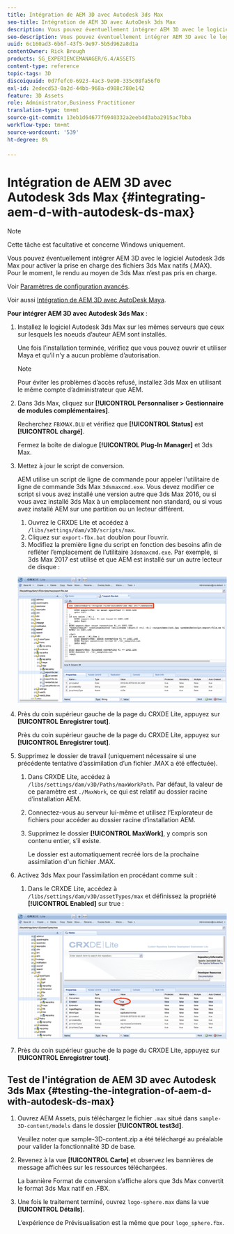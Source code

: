 ```yaml
---
title: Intégration de AEM 3D avec Autodesk 3ds Max
seo-title: Intégration de AEM 3D avec AutoDesk 3ds Max
description: Vous pouvez éventuellement intégrer AEM 3D avec le logiciel Autodesk 3ds Max pour activer la prise en charge des fichiers 3ds Max natifs (.MAX). Pour le moment, le rendu au moyen de 3ds Max n’est pas pris en charge.
seo-description: Vous pouvez éventuellement intégrer AEM 3D avec le logiciel Autodesk 3ds Max pour activer la prise en charge des fichiers 3ds Max natifs (.MAX). Pour le moment, le rendu au moyen de 3ds Max n’est pas pris en charge.
uuid: 6c160ad3-6b6f-43f5-9e97-5b5d962a8d1a
contentOwner: Rick Brough
products: SG_EXPERIENCEMANAGER/6.4/ASSETS
content-type: reference
topic-tags: 3D
discoiquuid: 0d7fefc0-6923-4ac3-9e90-335c08fa56f0
exl-id: 2edecd53-0a2d-44bb-968a-d988c780e142
feature: 3D Assets
role: Administrator,Business Practitioner
translation-type: tm+mt
source-git-commit: 13eb1d64677f6940332a2eeb4d3aba2915ac7bba
workflow-type: tm+mt
source-wordcount: '539'
ht-degree: 8%

---
```


# Intégration de AEM 3D avec Autodesk 3ds Max {#integrating-aem-d-with-autodesk-ds-max}

>[!NOTE]
>
>Cette tâche est facultative et concerne Windows uniquement.

Vous pouvez éventuellement intégrer AEM 3D avec le logiciel Autodesk 3ds Max pour activer la prise en charge des fichiers 3ds Max natifs (.MAX). Pour le moment, le rendu au moyen de 3ds Max n’est pas pris en charge.

Voir [Paramètres de configuration avancés](advanced-config-3d.md).

Voir aussi [Intégration de AEM 3D avec AutoDesk Maya](integrate-maya-with-3d.md).

**Pour intégrer AEM 3D avec Autodesk 3ds Max** :

1. Installez le logiciel Autodesk 3ds Max sur les mêmes serveurs que ceux sur lesquels les noeuds d’auteur AEM sont installés.

   Une fois l’installation terminée, vérifiez que vous pouvez ouvrir et utiliser Maya et qu’il n’y a aucun problème d’autorisation.

   >[!NOTE]
   >
   >Pour éviter les problèmes d’accès refusé, installez 3ds Max en utilisant le même compte d’administrateur que AEM.

1. Dans 3ds Max, cliquez sur **[!UICONTROL Personnaliser > Gestionnaire de modules complémentaires]**.

   Recherchez `FBXMAX.DLU` et vérifiez que **[!UICONTROL Status]** est **[!UICONTROL chargé]**.

   Fermez la boîte de dialogue **[!UICONTROL Plug-In Manager]** et 3ds Max.

1. Mettez à jour le script de conversion.

   AEM utilise un script de ligne de commande pour appeler l&#39;utilitaire de ligne de commande 3ds Max `3dsmaxcmd.exe`. Vous devez modifier ce script si vous avez installé une version autre que 3ds Max 2016, ou si vous avez installé 3ds Max à un emplacement non standard, ou si vous avez installé AEM sur une partition ou un lecteur différent.

   1. Ouvrez le CRXDE Lite et accédez à `/libs/settings/dam/v3D/scripts/max`.
   1. Cliquez sur `export-fbx.bat` doublon pour l’ouvrir.
   1. Modifiez la première ligne du script en fonction des besoins afin de refléter l’emplacement de l’utilitaire `3dsmaxcmd.exe`. Par exemple, si 3ds Max 2017 est utilisé et que AEM est installé sur un autre lecteur de disque :

   ![image2018-6-22_13-35-8](assets/image2018-6-22_13-35-8.png)

1. Près du coin supérieur gauche de la page du CRXDE Lite, appuyez sur **[!UICONTROL Enregistrer tout]**.

   Près du coin supérieur gauche de la page du CRXDE Lite, appuyez sur **[!UICONTROL Enregistrer tout]**.

1. Supprimez le dossier de travail (uniquement nécessaire si une précédente tentative d’assimilation d’un fichier .MAX a été effectuée).

   1. Dans CRXDE Lite, accédez à `/libs/settings/dam/v3D/Paths/maxWorkPath`. Par défaut, la valeur de ce paramètre est `./MaxWork`, ce qui est relatif au dossier racine d’installation AEM.
   1. Connectez-vous au serveur lui-même et utilisez l’Explorateur de fichiers pour accéder au dossier racine d’installation AEM.
   1. Supprimez le dossier **[!UICONTROL MaxWork]**, y compris son contenu entier, s’il existe.

      Le dossier est automatiquement recréé lors de la prochaine assimilation d&#39;un fichier .MAX.

1. Activez 3ds Max pour l’assimilation en procédant comme suit :

   1. Dans le CRXDE Lite, accédez à `/libs/settings/dam/v3D/assetTypes/max` et définissez la propriété **[!UICONTROL Enabled]** sur true :

   ![image2018-6-22_13-50-50](assets/image2018-6-22_13-50-50.png)

1. Près du coin supérieur gauche de la page du CRXDE Lite, appuyez sur **[!UICONTROL Enregistrer tout]**.

## Test de l&#39;intégration de AEM 3D avec Autodesk 3ds Max {#testing-the-integration-of-aem-d-with-autodesk-ds-max}

1. Ouvrez AEM Assets, puis téléchargez le fichier `.max` situé dans `sample-3D-content/models` dans le dossier **[!UICONTROL test3d]**.

   Veuillez noter que sample-3D-content.zip a été téléchargé au préalable pour valider la fonctionnalité 3D de base.

1. Revenez à la vue **[!UICONTROL Carte]** et observez les bannières de message affichées sur les ressources téléchargées.

   La bannière Format de conversion s’affiche alors que 3ds Max convertit le format 3ds Max natif en .FBX.

1. Une fois le traitement terminé, ouvrez `logo-sphere.max` dans la vue **[!UICONTROL Détails]**.

   L’expérience de Prévisualisation est la même que pour `logo_sphere.fbx`.
